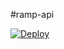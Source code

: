 #ramp-api

[![Deploy](https://www.herokucdn.com/deploy/button.svg)](https://heroku.com/deploy?template=https://github.com/trifinlabs/ramp-api)
